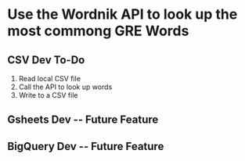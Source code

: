 # Use the Wordnik API to look up the most commong GRE Words

## CSV Dev To-Do
1. Read local CSV file 
2. Call the API to look up words
3. Write to a CSV file 

## Gsheets Dev -- Future Feature

## BigQuery Dev -- Future Feature